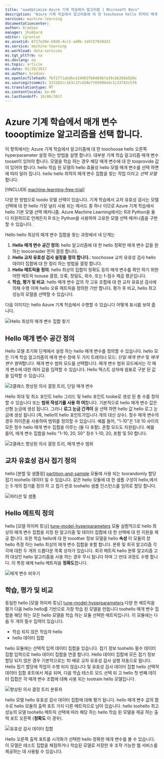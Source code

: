 ```yaml
---
title: "aaaOptimize Azure 기계 학습에서 알고리즘 | Microsoft Docs"
description: "Azure 기계 학습에서 알고리즘에 대 한 toochoose hello 최적의 매개 변수 설정 하는 방법에 대해 설명 합니다."
services: machine-learning
documentationcenter: 
author: bradsev
manager: jhubbard
editor: cgronlun
ms.assetid: 6717e30e-b8d8-4cc1-ad0b-1d4727928d32
ms.service: machine-learning
ms.workload: data-services
ms.tgt_pltfrm: na
ms.devlang: na
ms.topic: article
ms.date: 01/29/2017
ms.author: bradsev
ms.openlocfilehash: fbf2f71abdbce19483fb048d67a39cbb368a928e
ms.sourcegitcommit: 523283cc1b3c37c428e77850964dc1c33742c5f0
ms.translationtype: MT
ms.contentlocale: ko-KR
ms.lasthandoff: 10/06/2017
---
```

# <a name="choose-parameters-toooptimize-your-algorithms-in-azure-machine-learning"></a>Azure 기계 학습에서 매개 변수 toooptimize 알고리즘을 선택 합니다.
이 항목에서는 Azure 기계 학습에서 알고리즘에 대 한 toochoose hello 오른쪽 hyperparameter 설정 하는 방법을 설명 합니다. 대부분 기계 학습 알고리즘 매개 변수 tooset이 있어야 합니다. 모델을 학습 하는 경우 해당 매개 변수에 대 한 tooprovide 값이 있어야 합니다. hello 학습 된 모델의 hello 효율성 hello 모델 매개 변수를 선택 하면에 따라 달라 집니다. hello hello 최적의 매개 변수 집합을 찾는 작업 이라고 *선택 모델*합니다.

[!INCLUDE [machine-learning-free-trial](../../includes/machine-learning-free-trial.md)]

다양 한 방법으로 toodo 모델 선택이 있습니다. 기계 학습에서 교차 유효성 검사는 모델 선택에 대 한 hello 가장 널리 사용 되는 메서드 중 하나 이므로 Azure 기계 학습에서 hello 기본 모델 선택 메커니즘. Azure Machine Learning에서는 R과 Python을 둘 다 지원하므로 언제든지 R 또는 Python을 사용하여 고유한 모델 선택 메커니즘을 구현할 수 있습니다.

Hello hello 최상의 매개 변수 집합을 찾는 과정에서 네 단계는

1. **Hello 매개 변수 공간 정의**: hello 알고리즘에 대 한 hello 정확한 매개 변수 값을 원하는 tooconsider 먼저 결정 합니다.
2. **Hello 교차 유효성 검사 설정을 정의 합니다.**: toochoose 교차 유효성 검사 hello 데이터 집합에 대 한 정리 하는 방법을 결정 합니다.
3. **Hello 메트릭을 정의**: hello 최상의 집합이 정확도 등의 매개 변수를 확인 하기 위한 어떤 메트릭 toouse 결정, 오류, 정밀도, 회수, 또는 f-점수 제곱 평균입니다.
4. **학습, 평가 및 비교**: hello 매개 변수 값의 각 고유 조합에 대 한 교차 유효성 검사에 의해 수행 이며 hello 오류 메트릭을 정의한 기반 합니다. 평가 후 비교, hello 최고 성능의 모델을 선택할 수 있습니다.

다음 이미지는 hello Azure 기계 학습에서 수행할 수 있습니다 어떻게 표시를 보여 줍니다.

![Hello 최상의 매개 변수 집합 찾기](./media/machine-learning-algorithm-parameters-optimize/fig1.png)

## <a name="define-hello-parameter-space"></a>Hello 매개 변수 공간 정의
Hello 모델 초기화 단계에서 설정 하는 hello 매개 변수를 정의할 수 있습니다. hello 모든 기계 학습 알고리즘의 매개 변수 창에 두 가지 트레이너 모드: *단일 매개 변수* 및 *매개 변수 범위*합니다. 매개 변수 범위 모드를 선택합니다. 매개 변수 범위 모드에서는 각 매개 변수에 대한 여러 값을 입력할 수 있습니다. Hello 텍스트 상자에 쉼표로 구분 된 값을 입력할 수 있습니다.

![2클래스 향상된 의사 결정 트리, 단일 매개 변수](./media/machine-learning-algorithm-parameters-optimize/fig2.png)

 Hello 최대 및 최소 포인트 hello 그리드 및 hello 포인트 toobe로 생성 된 총 수를 정의할 수 있습니다 또는 **범위 작성기를 사용 하 여**합니다. 기본적으로 hello 매개 변수 값은 선형 눈금에 생성 됩니다. 그러나 **로그 눈금 간격이** 을 선택 하면 hello 값 hello 로그 눈금에 생성 됩니다 (즉, hello의 hello 포인트가입니다 개의 대신 상수). 정수 매개 변수의 경우 하이픈을 사용하여 범위를 정의할 수 있습니다. 예를 들어, "1-10"은 1과 10 사이의 모든 정수 hello 매개 변수 집합을 이루는 (둘 다 포함). 혼합 모드도 지원됩니다. 예를 들어, 매개 변수 집합을 hello "1-10, 20, 50" 정수 1-10, 20, 포함 및 50 합니다.

![2클래스 향상된 의사 결정 트리, 매개 변수 범위](./media/machine-learning-algorithm-parameters-optimize/fig3.png)

## <a name="define-cross-validation-folds"></a>교차 유효성 검사 접기 정의
hello [분할 및 샘플링] [ partition-and-sample] 모듈에 사용 되는 toorandomly 할당 접기 toohello 데이터 일 수 있습니다. 같은 hello 모듈에 대 한 샘플 구성이 hello,에서는 5 개의 접기를 정의 하 고 접기 번호 toohello 샘플 인스턴스를 임의로 할당 합니다.

![파티션 및 샘플](./media/machine-learning-algorithm-parameters-optimize/fig4.png)

## <a name="define-hello-metric"></a>Hello 메트릭 정의
hello [모델 하이퍼 튜닝] [ tune-model-hyperparameters] 모듈 실험적으로 hello 최상의 매개 변수 집합을 지정 된 알고리즘 및 데이터 집합에 대 한 선택에 대 한 지원을 제공 합니다. 또한 학습 hello에 대 한 tooother 정보 모델을 hello **속성** 이 모듈의 창 hello 측정 하는 hello 최상의 매개 변수 집합을 포함 합니다. 분류 및 회귀 알고리즘 각각에 대한 두 개의 드롭다운 목록 상자가 있습니다. 회귀 메트릭 hello 분류 알고리즘 고려 대상인 hello 알고리즘을 사용 하는 경우 무시 됩니다 하며 그 반대 과정도 수행 합니다. 이 특정 예제 hello 메트릭을 **정확도**합니다.   

![매개 변수 비우기](./media/machine-learning-algorithm-parameters-optimize/fig5.png)

## <a name="train-evaluate-and-compare"></a>학습, 평가 및 비교
동일한 hello [모델 하이퍼 튜닝] [ tune-model-hyperparameters] 다양 한 메트릭을 평가 다음 hello hello를 기반으로 가장 학습 된 모델을 만듭니다 toohello 매개 변수 집합을 해당 하는 모든 hello 모델을 학습 하는 모듈 선택한 메트릭입니다. 이 모듈에는 다음 두 개의 필수 입력이 있습니다.

* 학습 되지 않은 학습자 hello
* hello 데이터 집합

hello 모듈에는 선택적 입력 데이터 집합을 있습니다. 접기 정보 toohello 필수 데이터 집합 입력으로 hello 데이터 집합을 연결 합니다. Hello 데이터 집합에 모든 접기 정보 할당 되지 않은 경우 기본적으로는 10 배로 교차 유효성 검사 실행 자동으로 됩니다. Hello 접기 할당에 작업이 수행 되지 않습니다 및 유효성 검사 데이터 집합 hello 선택적 데이터 집합 포트에서 제공 되며, 다음 학습 테스트 모드 선택 되 고 hello 첫 번째 데이터 집합은 각 매개 변수 조합에 대해 사용 되는 tootrain hello 모델입니다.

![향상된 의사 결정 트리 분류자](./media/machine-learning-algorithm-parameters-optimize/fig6a.png)

hello 모델 hello 유효성 검사 데이터 집합에 대해 평가 됩니다. hello 매개 변수 값의 함수로 hello 모듈의 출력 포트 가지 다른 메트릭으로 남아 있습니다. hello toohello 최고 성능의 모델 toohello 메트릭 선택에 따라 해당 하는 hello 학습 된 모델을 제공 하는 출력 포트 오른쪽 (**정확도** 이 경우).  

![유효성 검사 데이터 집합](./media/machine-learning-algorithm-parameters-optimize/fig6b.png)

Hello 오른쪽 출력 포트를 시각화가 선택한 hello 정확한 매개 변수를 볼 수 있습니다. 이 모델은 테스트 집합을 채점하거나 학습된 모델로 저장한 후 조작 가능한 웹 서비스를 제공하는 데 사용될 수 있습니다.

<!-- Module References -->
[partition-and-sample]: https://msdn.microsoft.com/library/azure/a8726e34-1b3e-4515-b59a-3e4a475654b8/
[tune-model-hyperparameters]: https://msdn.microsoft.com/library/azure/038d91b6-c2f2-42a1-9215-1f2c20ed1b40/
